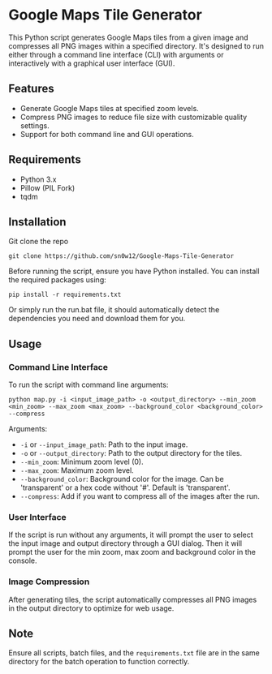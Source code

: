 # Google Maps Tile Generator

This Python script generates Google Maps tiles from a given image and compresses all PNG images within a specified directory. It's designed to run either through a command line interface (CLI) with arguments or interactively with a graphical user interface (GUI).

## Features

- Generate Google Maps tiles at specified zoom levels.
- Compress PNG images to reduce file size with customizable quality settings.
- Support for both command line and GUI operations.

## Requirements

- Python 3.x
- Pillow (PIL Fork)
- tqdm

## Installation
Git clone the repo
```
git clone https://github.com/sn0w12/Google-Maps-Tile-Generator
```

Before running the script, ensure you have Python installed. You can install the required packages using:

```
pip install -r requirements.txt
```

Or simply run the run.bat file, it should automatically detect the dependencies you need and download them for you.


## Usage

### Command Line Interface

To run the script with command line arguments:

```
python map.py -i <input_image_path> -o <output_directory> --min_zoom <min_zoom> --max_zoom <max_zoom> --background_color <background_color>  --compress
```


Arguments:
- `-i` or `--input_image_path`: Path to the input image.
- `-o` or `--output_directory`: Path to the output directory for the tiles.
- `--min_zoom`: Minimum zoom level (0).
- `--max_zoom`: Maximum zoom level.
- `--background_color`: Background color for the image. Can be 'transparent' or a hex code without '#'. Default is 'transparent'.
- `--compress`: Add if you want to compress all of the images after the run.

### User Interface

If the script is run without any arguments, it will prompt the user to select the input image and output directory through a GUI dialog. Then it will prompt the user for the min zoom, max zoom and background color in the console.

### Image Compression

After generating tiles, the script automatically compresses all PNG images in the output directory to optimize for web usage.

## Note

Ensure all scripts, batch files, and the `requirements.txt` file are in the same directory for the batch operation to function correctly.

